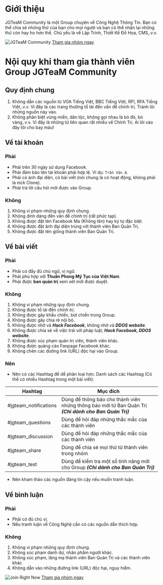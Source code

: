 # Giới thiệu

JGTeaM Community là một Group chuyên về Công Nghệ Thông Tin. Bạn có thể chia sẻ những thứ của bạn cho mọi người và bạn có thể nhận lại những thứ còn hay ho hơn thế. Chủ yếu là về Lập Trình, Thiết Kế Đồ Họa, CMS,.v.v.

![JGTeaM Community](https://i.imgur.com/Q6s3TiC.jpg)
[Tham gia nhóm ngay][1]
# Nội quy khi tham gia thành viên Group JGTeaM Community

## Quy định chung

1. Không dẫn các nguồn từ VOA Tiếng Việt, BBC Tiếng Việt, RFI, RFA Tiếng Việt,.v.v. Vì đây là các trang thường tổ lái đến vấn đề chính trị. Tránh lôi những nguồn này vào.
1. Không phân biệt vùng miền, dân tộc, không gọi nhau là bò đỏ, bò vàng,.v.v. Vì đây là những từ liên quan rất nhiều về Chính Trị. Ai lôi vào đây tôi cho bay màu!

## Về tài khoản

### Phải

- Phải trên 30 ngày sử dụng Facebook.
- Phải đảm bảo tên tài khoản phải hợp lệ. Ví dụ: `Trần Văn A`.
- Phải có ảnh đại diện, có bài viết (nói chung là có hoạt động, không phải là nick Clone).
- Phải trả lời câu hỏi mới được vào Group.

### Không

1. Không vi phạm những quy định chung.
1. Không dính dáng đến vấn đề chính trị (rất phức tạp).
1. Không được đặt tên Facebook Ma (Không tên) hay ký tự đặc biệt.
1. Không được đặt ảnh đại diện trùng với thành viên Ban Quản Trị.
1. Không được đặt tên giống thành viên Ban Quản Trị.

## Về bài viết

### Phải

- Phải có đầy đủ chủ ngữ, vị ngữ.
- Phải phù hợp với **Thuần Phong Mỹ Tục của Việt Nam**.
- Phải được **ban quản trị** xem xét mới được duyệt.

### Không

1. Không vi phạm những quy định chung.
1. Không được tổ lái đến *chính trị*.
1. Không được gây khẩu chiến, bút chiến trong Group.
1. Không được gây chia rẽ nội bộ.
1. Không được nhờ vả ***Hack Facebook***, không nhờ vả ***DDOS website***.
1. Không được chia sẻ về việc trái với pháp luật, ***Hack Facebook, DDOS website***.
1. Không được xúc phạm quản trị viên, thành viên khác.
1. Không được quảng cáo Fanpage Facebook khác.
1. Không chèn các đường link (URL) độc hại vào Group.

### Nên

- Nên có các Hashtag để dễ phân loại hơn. Danh sách các Hashtag (Có thể có nhiều Hashtag trong một bài viết):

| Hashtag               | Mục đích                                                                                               |
| --------------------- | ------------------------------------------------------------------------------------------------------ |
| #jgteam_notifications | Dùng để thông báo cho thành viên những thông báo mới từ Ban Quản Trị ***(Chỉ dành cho Ban Quản Trị)*** |
| #jgteam_questions     | Dùng để hỏi đáp những thắc mắc của các thành viên                                                      |
| #jgteam_discussion    | Dùng để hỏi đáp những thắc mắc của các thành viên                                                      |
| #jgteam_share         | Dùng để chia sẻ mọi thứ từ thành viên trong nhóm                                                       |
| #jgteam_test          | Dùng để kiểm tra một số tính năng mới cho Group ***(Chỉ dành cho Ban Quản Trị)***                      |

- Nên kham thảo các nguồn đáng tin cậy nếu muốn tranh luận.

## Về bình luận

### Phải

- Phải có đủ chủ vị.
- Nếu tranh luận về Công Nghệ cần có các nguồn dẫn thích hợp.

### Không

1. Không vi phạm những quy định chung.
1. Không xúc phạm danh dự, nhân phẩm người khác.
1. Không xúc phạm, lăng mạ thành viên Ban Quản Trị và các thành viên khác
1. Không dẫn vào những đường link (URL) độc hại, nguy hiểm.

![Join Right Now](https://i.imgur.com/GekXsrA.jpg)
[Tham gia nhóm ngay][1]

[1]: <https://facebook.com/groups/jgteam.community>

